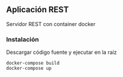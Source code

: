 ## Aplicación REST

Servidor REST con container docker

### Instalación

Descargar código fuente y ejecutar en la raíz

~~~
docker-compose build
docker-compose up
~~~